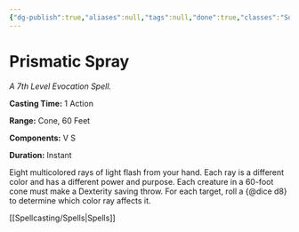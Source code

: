 ```yaml
---
{"dg-publish":true,"aliases":null,"tags":null,"done":true,"classes":"Sorcerer, Wizard,","spellLevel":7,"school":"Evocation","source":"PHB","permalink":"/spells/prismatic-spray/","dgHomeLink":false,"dgPassFrontmatter":true}
---
```


# Prismatic Spray
*A 7th Level Evocation Spell.*

**Casting Time:** 1 Action

**Range:** Cone, 60 Feet

**Components:** V S 

**Duration:** Instant

Eight multicolored rays of light flash from your hand. Each ray is a different color and has a different power and purpose. Each creature in a 60-foot cone must make a Dexterity saving throw. For each target, roll a {@dice d8} to determine which color ray affects it.

[[Spellcasting/Spells|Spells]]